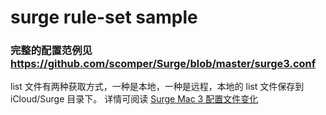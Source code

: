 # surge rule-set sample
### 完整的配置范例见 https://github.com/scomper/Surge/blob/master/surge3.conf
list 文件有两种获取方式，一种是本地，一种是远程，本地的 list 文件保存到 iCloud/Surge 目录下。
详情可阅读 [Surge Mac 3 配置文件变化](https://scomper.me/surge/surge3-mac-pei-zhi-bian-hua) 
